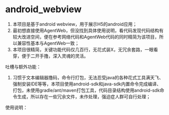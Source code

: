 # android_webview
1. 本项目是基于android webview，用于展示H5的android应用；
2. 最初想直接使用AgentWeb，但没找到具体使用说明，看代码发现代码结构有较大改进空间，便在参考网络代码和AgentWeb代码的同时精简为该项目，所以兼容性基本与AgentWeb一致；
3. 本项目很精简，关键功能代码仅几百行，无花式装X，无冗余套路，一眼看穿，便于二开手撸，深入灵魂的灵活。

吐槽与额外功能：
1. 习惯于文本编辑器撸码，命令行打包，无法忍受java的各种花式工具满天飞、强制安装IDE等等，本项目使用android-sdk和java-sdk内置命令完成编译、打包，未使用gradle/ant/maven打包工具，代码目录结构使用android-sdk命令生成，所以存在一些冗余文件，未作处理，强迫症人群可自行处理；

使用说明：
